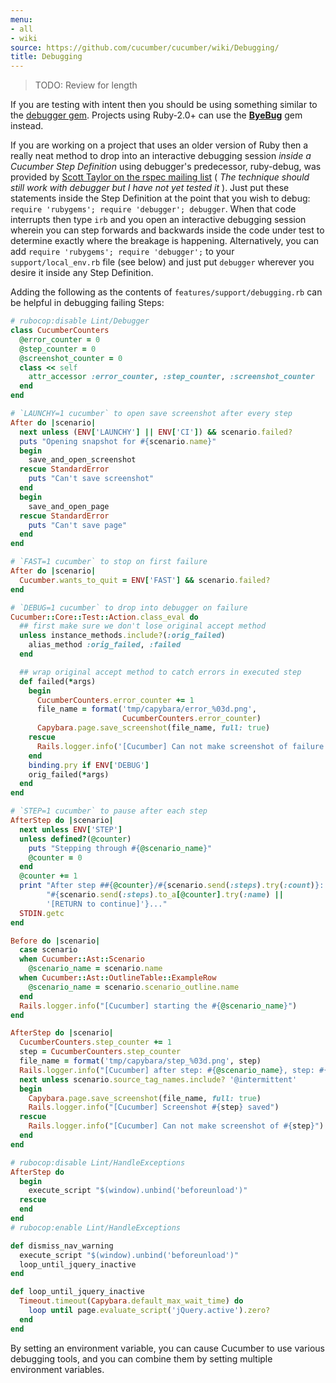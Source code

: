 ```yaml
---
menu:
- all
- wiki
source: https://github.com/cucumber/cucumber/wiki/Debugging/
title: Debugging
---
```


> TODO: Review for length

If you are testing with intent then you should be using something similar to the
[debugger gem](http://rubygems.org/gems/debugger/). Projects using Ruby-2.0+ can use the **[ByeBug](https://rubygems.org/gems/byebug/)** gem instead.

If you are working on a project that uses an older version of Ruby then a really neat method to drop into an interactive
debugging session *inside a Cucumber Step Definition* using debugger's predecessor, ruby-debug, was provided by
[Scott Taylor on the rspec mailing list](http://www.ruby-forum.com/topic/175732#769713)
( *The technique should still work with debugger but I have not yet tested it* ).
Just put these statements inside the Step Definition at the point that you wish to debug:
`require 'rubygems'; require 'debugger'; debugger`. When that code interrupts then type `irb` and you open an
interactive debugging session wherein you can step forwards and backwards inside the code under test to determine exactly
where the breakage is happening. Alternatively, you can add `require 'rubygems'; require 'debugger';`
to your `support/local_env.rb` file (see below) and just put `debugger` wherever you desire it inside any Step Definition.

Adding the following as the contents of `features/support/debugging.rb` can be helpful in debugging failing Steps:

```ruby
# rubocop:disable Lint/Debugger
class CucumberCounters
  @error_counter = 0
  @step_counter = 0
  @screenshot_counter = 0
  class << self
    attr_accessor :error_counter, :step_counter, :screenshot_counter
  end
end

# `LAUNCHY=1 cucumber` to open save screenshot after every step
After do |scenario|
  next unless (ENV['LAUNCHY'] || ENV['CI']) && scenario.failed?
  puts "Opening snapshot for #{scenario.name}"
  begin
    save_and_open_screenshot
  rescue StandardError
    puts "Can't save screenshot"
  end
  begin
    save_and_open_page
  rescue StandardError
    puts "Can't save page"
  end
end

# `FAST=1 cucumber` to stop on first failure
After do |scenario|
  Cucumber.wants_to_quit = ENV['FAST'] && scenario.failed?
end

# `DEBUG=1 cucumber` to drop into debugger on failure
Cucumber::Core::Test::Action.class_eval do
  ## first make sure we don't lose original accept method
  unless instance_methods.include?(:orig_failed)
    alias_method :orig_failed, :failed
  end

  ## wrap original accept method to catch errors in executed step
  def failed(*args)
    begin
      CucumberCounters.error_counter += 1
      file_name = format('tmp/capybara/error_%03d.png',
                         CucumberCounters.error_counter)
      Capybara.page.save_screenshot(file_name, full: true)
    rescue
      Rails.logger.info('[Cucumber] Can not make screenshot of failure')
    end
    binding.pry if ENV['DEBUG']
    orig_failed(*args)
  end
end

# `STEP=1 cucumber` to pause after each step
AfterStep do |scenario|
  next unless ENV['STEP']
  unless defined?(@counter)
    puts "Stepping through #{@scenario_name}"
    @counter = 0
  end
  @counter += 1
  print "After step ##{@counter}/#{scenario.send(:steps).try(:count)}: "\
        "#{scenario.send(:steps).to_a[@counter].try(:name) ||
        '[RETURN to continue]'}..."
  STDIN.getc
end

Before do |scenario|
  case scenario
  when Cucumber::Ast::Scenario
    @scenario_name = scenario.name
  when Cucumber::Ast::OutlineTable::ExampleRow
    @scenario_name = scenario.scenario_outline.name
  end
  Rails.logger.info("[Cucumber] starting the #{@scenario_name}")
end

AfterStep do |scenario|
  CucumberCounters.step_counter += 1
  step = CucumberCounters.step_counter
  file_name = format('tmp/capybara/step_%03d.png', step)
  Rails.logger.info("[Cucumber] after step: #{@scenario_name}, step: #{step}")
  next unless scenario.source_tag_names.include? '@intermittent'
  begin
    Capybara.page.save_screenshot(file_name, full: true)
    Rails.logger.info("[Cucumber] Screenshot #{step} saved")
  rescue
    Rails.logger.info("[Cucumber] Can not make screenshot of #{step}")
  end
end

# rubocop:disable Lint/HandleExceptions
AfterStep do
  begin
    execute_script "$(window).unbind('beforeunload')"
  rescue
  end
end
# rubocop:enable Lint/HandleExceptions

def dismiss_nav_warning
  execute_script "$(window).unbind('beforeunload')"
  loop_until_jquery_inactive
end

def loop_until_jquery_inactive
  Timeout.timeout(Capybara.default_max_wait_time) do
    loop until page.evaluate_script('jQuery.active').zero?
  end
end
```

By setting an environment variable, you can cause Cucumber to use various debugging tools, and you can combine them by setting multiple environment variables.
